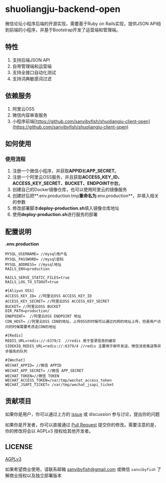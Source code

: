 # shuoliangju-backend-open

微信论坛小程序后端的开源实现，需要基于Ruby on Rails实现，提供JSON API给到前端的小程序，并基于Bootstrap开发了运营端和管理端。

## 特性
1. 支持后端JSON API
2. 自带管理端和运营端
3. 支持全接口自动化测试
4. 支持词典敏感词过滤

## 依赖服务
1. 阿里云OSS
2. 微信内容审查服务
3. 小程序前端[https://github.com/sanvibyfish/shuoliangju-client-open](https://github.com/sanvibyfish/shuoliangju-client-open)

## 如何使用

### 使用流程

1. 注册一个微信小程序，并获取**APPID**和**APP_SECRET**。
2. 注册一个阿里云OSS服务，并且获取**ACCESS_KEY_ID、ACCESS_KEY_SECRET、BUCKET、ENDPOINT**参数。
3. 创建自己的Docker镜像仓库，也可以使用阿里云的镜像服务
4. 创建好后把**.env.production.tmp**重命名为**.env.production**，并填入相关的参数
5. 修改部署脚本**deploy-production.sh**填入镜像仓库地址
6. 使用**deploy-production.sh**进行服务的部署


## 配置说明
**.env.production**
```
MYSQL_USERNAME= //mysql用户名
MYSQL_PASSWORD= //mysql密码
MYSQL_ADDRESS= //mysql地址
RAILS_ENV=production

RAILS_SERVE_STATIC_FILES=true
RAILS_LOG_TO_STDOUT=true

#[Aliyun OSS]
ACCESS_KEY_ID= //阿里云OSS ACCESS_KEY_ID
ACCESS_KEY_SECRET= //阿里云OSS ACCESS_KEY_SECRET
BUCKET= //阿里云OSS BUCKET
DIR_PATH=production/
ENDPOINT=  //阿里云OSS ENDPOINT 地址
CDN_HOST= //阿里云OSS CDN的地址，上传OSS的时候可以通过内网的地址上传，但是用户访问的时候需要考虑走CDN的地址

#[Redis]
REDIS_URL=redis://:6379/2  //redis 用于登录信息的缓存
SIDEKIQ_REDIS_URL=redis://:6379/4 //redis 主要用于邮件发送、微信消息推送等异步服务的队列

#[Wechat]
WECHAT_APPID= //微信 APPID
WECHAT_APP_SECRET= //微信 APP_SECRET
WECHAT_TOKEN=//微信 TOKEN
WECHAT_ACCESS_TOKEN=/var/tmp/wechat_access_token
WECHAT_JSAPI_TICKET= /var/tmp/wechat_jsapi_ticket

```

## 贡献项目

如果你是用户，你可以通过上方的 [issue](https://github.com/sanvibyfish/shuoliangju-backend-open/issues) 或 discussion 参与讨论，提出你的问题

如果你是开发者，你可以直接通过 [Pull Request](https://github.com/sanvibyfish/shuoliangju-backend-open/pulls) 提交你的修改。需要注意的是，你的修改将会以 AGPLv3 授权给其他开发者。

## LICENSE 
[AGPLv3](LICENSE)

如果希望商业使用，请联系邮箱 [sanvibyfish@gmail.com](sanvibyfish@gmail.com) 或微信 `sanvibyfish` 了解商业授权以及独立部署版本

